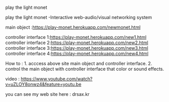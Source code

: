 
play the light monet

play the light monet -Interactive web-audio/visual networking system



main object :https://play-monet.herokuapp.com/newmonet.html


controller interface 1:https://play-monet.herokuapp.com/new1.html
controller interface 2:https://play-monet.herokuapp.com/new2.html
controller interface 3:https://play-monet.herokuapp.com/new3.html
controller interface 4:https://play-monet.herokuapp.com/new4.html
                      
How to :  1. acccess above site main object and controller interface. 
          2. control the main object with controller interface that color or sound effects.
          
video : https://www.youtube.com/watch?v=uZLOY8onwz4&feature=youtu.be
    

you can see my web site  here  : drsax.kr

